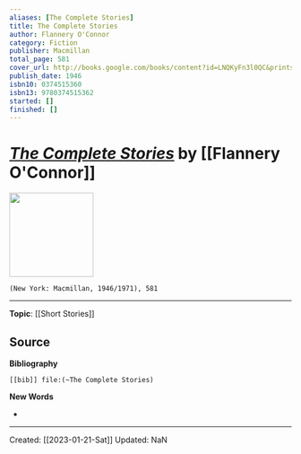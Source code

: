 ```yaml
---
aliases: [The Complete Stories]
title: The Complete Stories
author: Flannery O'Connor
category: Fiction
publisher: Macmillan
total_page: 581
cover_url: http://books.google.com/books/content?id=LNQKyFn3l0QC&printsec=frontcover&img=1&zoom=1&edge=curl&source=gbs_api
publish_date: 1946
isbn10: 0374515360
isbn13: 9780374515362
started: []
finished: []
---
```

# *[The Complete Stories]()* by [[Flannery O'Connor]]

<img src="http://books.google.com/books/content?id=LNQKyFn3l0QC&printsec=frontcover&img=1&zoom=1&edge=curl&source=gbs_api" width=150>

`(New York: Macmillan, 1946/1971), 581`

--- 
**Topic**: [[Short Stories]]

**Source**
- 


**Bibliography**

```query
[[bib]] file:(~The Complete Stories)
```
 

**New Words**

- 

---
Created: [[2023-01-21-Sat]]
Updated: NaN

